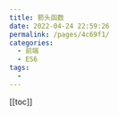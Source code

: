 ```yaml
---
title: 箭头函数
date: 2022-04-24 22:59:26
permalink: /pages/4c69f1/
categories:
  - 前端
  - ES6
tags:
  - 
---
```


[[toc]]